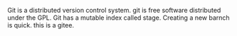 Git is a distributed version control system.
git is free software distributed under the GPL.
Git has a mutable index called stage.
Creating a new barnch is quick.
this is a gitee.
